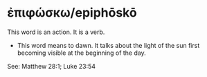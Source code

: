 # ἐπιφώσκω/epiphōskō
This word is an action. It is a verb.

* This word means to dawn. It talks about the light of the sun first becoming visible at the beginning of the day.

See: Matthew 28:1; Luke 23:54
